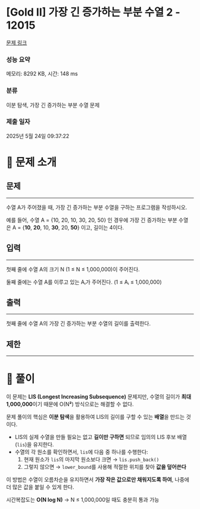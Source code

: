 # [Gold II] 가장 긴 증가하는 부분 수열 2 - 12015 

[문제 링크](https://www.acmicpc.net/problem/12015) 

### 성능 요약

메모리: 8292 KB, 시간: 148 ms

### 분류

이분 탐색, 가장 긴 증가하는 부분 수열 문제

### 제출 일자

2025년 5월 24일 09:37:22

# 📝 문제 소개

## 문제

---

수열 A가 주어졌을 때, 가장 긴 증가하는 부분 수열을 구하는 프로그램을 작성하시오.

예를 들어, 수열 A = {10, 20, 10, 30, 20, 50} 인 경우에 가장 긴 증가하는 부분 수열은 A = {**10**, **20**, 10, **30**, 20, **50**} 이고, 길이는 4이다.

## 입력

---

첫째 줄에 수열 A의 크기 N (1 ≤ N ≤ 1,000,000)이 주어진다.

둘째 줄에는 수열 A를 이루고 있는 Aᵢ가 주어진다. (1 ≤ Aᵢ ≤ 1,000,000)

## 출력

---

첫째 줄에 수열 A의 가장 긴 증가하는 부분 수열의 길이를 출력한다.

## 제한

---

# 🧩 풀이

이 문제는 **LIS (Longest Increasing Subsequence)** 문제지만, 수열의 길이가 **최대 1,000,000**이기 때문에 O(N**²**) 방식으로는 해결할 수 없다.

문제 풀이의 핵심은 **이분 탐색**을 활용하여 LIS의 길이를 구할 수 있는 **배열**을 만드는 것이다.

- LIS의 실제 수열을 만들 필요는 없고 **길이만 구하면** 되므로 임의의 LIS 후보 배열(`lis`)을 유지한다.
- 수열의 각 원소를 확인하면서, `lis`에 다음 중 하나를  수행한다:
    1. 현재 원소가 `lis`의 마지막 원소보다 크면 → `lis.push_back()`
    2. 그렇지 않으면 → `lower_bound`를 사용해 적절한 위치를 찾아 **값을 덮어쓴다**

이 방법은 수열이 오름차순을 유지하면서 **가장 작은 값으로만 채워지도록 하여**, 나중에 더 많은 값을 붙일 수 있게 한다.

시간복잡도는 **O(N log N)** → N ≤ 1,000,000일 때도 충분히 통과 가능
